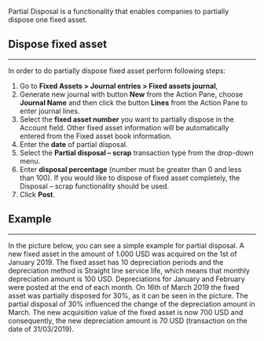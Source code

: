 Partial Disposal is a functionality that enables companies to partially dispose one fixed asset. 

## Dispose fixed asset
---
 
In order to do partially dispose fixed asset perform following steps: 
1. Go to **Fixed Assets > Journal entries > Fixed assets journal**, 
1. Generate new journal with button **New** from the Action Pane, choose **Journal Name** and then click the button **Lines** from the Action Pane to enter journal lines. 
1. Select the **fixed asset number** you want to partially dispose in the Account field. Other fixed asset information will be automatically entered from the Fixed asset book information. 
1. Enter the **date** of partial disposal. 
1. Select the **Partial disposal – scrap** transaction type from the drop-down menu. 
1. Enter **disposal percentage** (number must be greater than 0 and less than 100). If you would like to dispose of fixed asset completely, the Disposal – scrap functionality should be used. 
1. Click **Post**. 

## Example
---

In the picture below, you can see a simple example for partial disposal. A new fixed asset in the amount of 1.000 USD was acquired on the 1st of January 2019. The fixed asset has 10 depreciation periods and the depreciation method is Straight line service life, which means that monthly depreciation amount is 100 USD. Depreciations for January and February were posted at the end of each month. On 16th of March 2019 the fixed asset was partially disposed for 30%, as it can be seen in the picture. The partial disposal of 30% influenced the change of the depreciation amount in March. The new acquisition value of the fixed asset is now 700 USD and consequently, the new depreciation amount is 70 USD (transaction on the date of 31/03/2019). 

